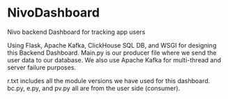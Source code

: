 # NivoDashboard
Nivo backend Dashboard for tracking app users

Using Flask, Apache Kafka, ClickHouse SQL DB, and WSGI for designing this Backend Dashboard.
Main.py is our producer file where we send the user data to our database. 
We also use Apache Kafka for multi-thread and server failure purposes.

r.txt includes all the module versions we have used for this dashboard.
bc.py, e.py, and pv.py all are from the user side (consumer).
